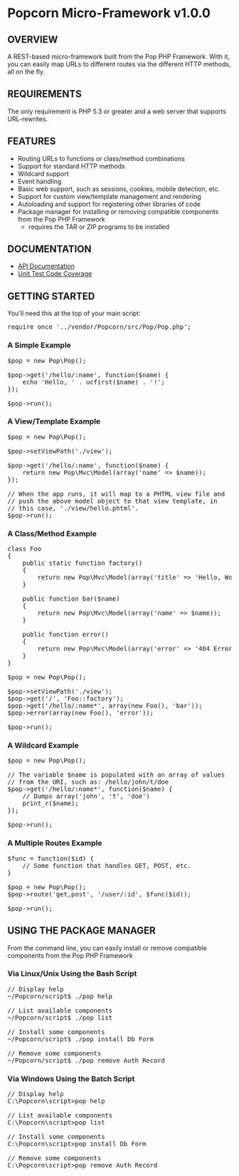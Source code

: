 Popcorn Micro-Framework v1.0.0
==============================

OVERVIEW
--------
A REST-based micro-framework built from the Pop PHP Framework.
With it, you can easily map URLs to different routes via the
different HTTP methods, all on the fly.

REQUIREMENTS
------------
The only requirement is PHP 5.3 or greater and a web server
that supports URL-rewrites.

FEATURES
--------
* Routing URLs to functions or class/method combinations
* Support for standard HTTP methods
* Wildcard support
* Event handling
* Basic web support, such as sessions, cookies, mobile detection, etc.
* Support for custom view/template management and rendering
* Autoloading and support for registering other libraries of code
* Package manager for installing or removing compatible components from the Pop PHP Framework
    - requires the TAR or ZIP programs to be installed

DOCUMENTATION
-------------
* [API Documentation](http://popcorn.popphp.org/docs/api/)
* [Unit Test Code Coverage](http://popcorn.popphp.org/docs/cc/)

GETTING STARTED
---------------
You'll need this at the top of your main script:

<pre>
require_once '../vendor/Popcorn/src/Pop/Pop.php';
</pre>

### A Simple Example
<pre>
$pop = new Pop\Pop();

$pop->get('/hello/:name', function($name) {
    echo 'Hello, ' . ucfirst($name) . '!';
});

$pop->run();
</pre>

### A View/Template Example
<pre>
$pop = new Pop\Pop();

$pop->setViewPath('./view');

$pop->get('/hello/:name', function($name) {
    return new Pop\Mvc\Model(array('name' => $name));
});

// When the app runs, it will map to a PHTML view file and
// push the above model object to that view template, in
// this case, './view/hello.phtml'.
$pop->run();
</pre>

### A Class/Method Example
<pre>
class Foo
{
    public static function factory()
    {
        return new Pop\Mvc\Model(array('title' => 'Hello, World!'));
    }

    public function bar($name)
    {
        return new Pop\Mvc\Model(array('name' => $name));
    }

    public function error()
    {
        return new Pop\Mvc\Model(array('error' => '404 Error: Page Not Found!'));
    }
}

$pop = new Pop\Pop();

$pop->setViewPath('./view');
$pop->get('/', 'Foo::factory');
$pop->get('/hello/:name*', array(new Foo(), 'bar'));
$pop->error(array(new Foo(), 'error'));

$pop->run();
</pre>

### A Wildcard Example
<pre>
$pop = new Pop\Pop();

// The variable $name is populated with an array of values
// from the URI, such as: /hello/john/t/doe
$pop->get('/hello/:name*', function($name) {
    // Dumps array('john', 't', 'doe')
    print_r($name);
});

$pop->run();
</pre>

### A Multiple Routes Example
<pre>
$func = function($id) {
    // Some function that handles GET, POST, etc.
}

$pop = new Pop\Pop();
$pop->route('get,post', '/user/:id', $func($id));

$pop->run();
</pre>

USING THE PACKAGE MANAGER
-------------------------

From the command line, you can easily install or remove
compatible components from the Pop PHP Framework

### Via Linux/Unix Using the Bash Script

<pre>
// Display help
~/Popcorn/script$ ./pop help

// List available components
~/Popcorn/script$ ./pop list

// Install some components
~/Popcorn/script$ ./pop install Db Form

// Remove some components
~/Popcorn/script$ ./pop remove Auth Record
</pre>

### Via Windows Using the Batch Script

<pre>
// Display help
C:\Popcorn\script>pop help

// List available components
C:\Popcorn\script>pop list

// Install some components
C:\Popcorn\script>pop install Db Form

// Remove some components
C:\Popcorn\script>pop remove Auth Record
</pre>
